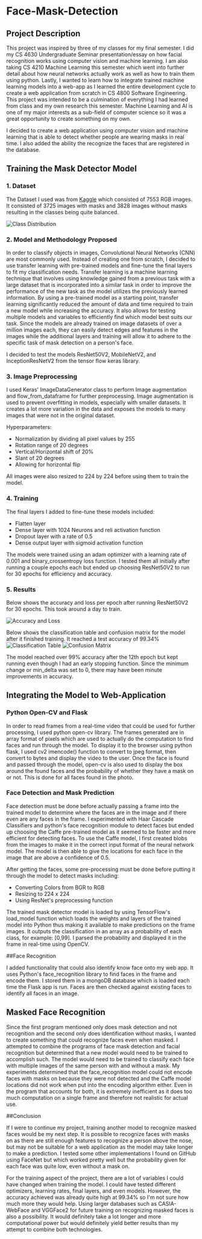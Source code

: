 # Face-Mask-Detection

## Project Description 
This project was inspired by three of my classes for my final semester. I did my CS 4630 Undergraduate Seminar presentation/essay on how facial recognition works using computer vision and machine learning. I am also taking CS 4210 Machine Learning this semester which went into further detail about how neural networks actually work as well as how to train them using python. Lastly, I wanted to learn how to integrate trained machine learning models into a web-app as I learned the entire development cycle to create a web application from scratch in CS 4800 Software Engineering. This project was intended to be a culmination of everything I had learned from class and my own research this semester. Machine Learning and AI is one of my major interests as a sub-field of computer science so it was a great opportunity to create something on my own. 

I decided to create a web application using computer vision and machine learning that is able to detect whether people are wearing masks in real time. I also added the ability the recognize the faces that are registered in the database. 

## Training the Mask Detector Model

### 1. Dataset
The Dataset I used was from [Kaggle](https://www.kaggle.com/datasets/omkargurav/face-mask-dataset) which consisted of 7553 RGB images. It consisted of 3725 images with masks and 3828 images without masks resulting in the classes being quite balanced. 

![Class Distribution](images/classes.jpg)

### 2. Model and Methodology Proposed

In order to classify objects in images, Convolutional Neural Networks (CNN) are most commonly used. Instead of creating one from scratch, I decided to use transfer learning with pre-trained models and fine-tune the final layers to fit my classification needs. Transfer learning is a machine learning technique that involves using knowledge gained from a previous task with a large dataset that is incorporated into a similar task in order to improve the performance of the new task as the model utilizes the previously learned information. By using a pre-trained model as a starting point, transfer learning significantly reduced the amount of data and time required to train a new model while increasing the accuracy. It also allows for testing multiple models and variables to efficiently find which model best suits our task. Since the models are already trained on image datasets of over a million images each, they can easily detect edges and features in the images while the additional layers and training will allow it to adhere to the specific task of mask detection on a person's face.

I decided to test the models ResNet50V2, MobileNetV2, and InceptionResNetV2 from the tensor flow keras library. 

### 3. Image Preprocessing

I used Keras' ImageDataGenerator class to perform Image augmentation and flow_from_dataframe for further preprocessing. Image augmentation is used to prevent overfitting in models, especially with smaller datasets. It creates a lot more variation in the data and exposes the models to many images that were not in the original dataset.

Hyperparameters:
- Normalization by dividing all pixel values by 255
- Rotation range of 20 degrees
- Vertical/Horizontal shift of 20%
- Slant of 20 degrees
- Allowing for horizontal flip

All images were also resized to 224 by 224 before using them to train the model.
 
### 4. Training

The final layers I added to fine-tune these models included:
- Flatten layer
- Dense layer with 1024 Neurons and reli activation function
- Dropout layer with a rate of 0.5
- Dense output layer with sigmoid activation function

The models were trained using an adam optimizer with a learning rate of 0.001 and binary_crossentropy loss function. I tested them all initially after running a couple epochs each but ended up choosing ResNet50V2 to run for 30 epochs for efficiency and accuracy. 

### 5. Results
Below shows the accuracy and loss per epoch after running ResNet50V2 for 30 epochs. This took around a day to train. 

![Accuracy and Loss](images/accloss.jpg)

Below shows the classification table and confusion matrix for the model after it finished training. It reached a test accuracy of 99.34%
![Classification Table](images/class.jpg)
![Confusion Matrix](images/conf.jpg)

The model reached over 99% accuracy after the 12th epoch but kept running even though I had an early stopping function. Since the minimum change or min_delta was set to 0, there may have been minute improvements in accuracy.

## Integrating the Model to Web-Application

### Python Open-CV and Flask
In order to read frames from a real-time video that could be used for further processing, I used python open-cv library. The frames generated are in array format of pixels which are used to actually do the computation to find faces and run through the model. To display it to the browser using python flask, I used cv2 imencode() function to convert to jpeg format, then convert to bytes and display the video to the user. Once the face is found and passed through the model, open-cv is also used to display the box around the found faces and the probability of whether they have a mask on or not. This is done for all faces found in the photo. 

### Face Detection and Mask Prediction
Face detection must be done before actually passing a frame into the trained model to determine where the faces are in the image and if there even are any faces in the frame. I experimented with Haar Cascade Classifiers and python's face recognition module to detect faces but ended up choosing the Caffe pre-trained model as it seemed to be faster and more efficient for detecting faces. To use the Caffe model, I first created blobs from the images to make it in the correct input format of the neural network model. The model is then able to give the locations for each face in the image that are above a confidence of 0.5. 

After getting the faces, some pre-processing must be done before putting it through the model to detect masks including:
- Converting Colors from BGR to RGB
- Resizing to 224 x 224
- Using ResNet's preprocessing function

The trained mask detector model is loaded by using TensorFlow's load_model function which loads the weights and layers of the trained model into Python thus making it available to make predictions on the frame images. It outputs the classification in an array as a probability of each class, for example: [0,99]. I parsed the probability and displayed it in the frame in real-time using OpenCV.

##Face Recognition

I added functionality that could also identify know face onto my web app. It uses Python's face_recognition library to find faces in the frame and encode them. I stored them in a mongoDB database which is loaded each time the Flask app is run. Faces are then checked against existing faces to identify all faces in an image. 


## Masked Face Recognition
Since the first program mentioned only does mask detection and not recognition and the second only does identification without masks, I wanted to create something that could recognize faces even when masked. I attempted to combine the programs of face mask detection and facial recognition but determined that a new model would need to be trained to accomplish such. The model would need to be trained to classify each face with multiple images of the same person with and without a mask. My experiments determined that the face_recognition model could not encode faces with masks on because they were not detected and the Caffe model locations did not work when put into the encoding algorithm either. Even in the program that accounts for both, it is extremely inefficient as it does too much computation on a single frame and therefore not realistic for actual use.

##Conclusion

If I were to continue my project, training another model to recognize masked faces would be my next step. It is possible to recognize faces with masks on as there are still enough features to recognize a person above the nose, but may not be suitable for a web application as the model may take longer to make a prediction. I tested some other implementations I found on GitHub using FaceNet but which worked pretty well but the probability given for each face was quite low, even without a mask on. 

For the training aspect of the project, there are a lot of variables I could have changed when training the model. I could have tested different optimizers, learning rates, final layers, and even models. However, the accuracy achieved was already quite high at 99.34% so I'm not sure how much more they would help. Using larger databases such as CASIA-WebFace and VGGFace2 for future training on recognizing masked faces is also a possibility. It would definitely take a lot longer and more computational power but would definitely yield better results than my attempt to combine both technologies. 



